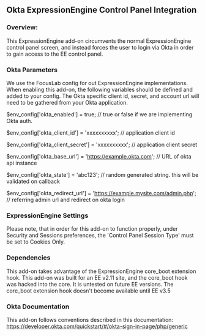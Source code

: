 ## Okta ExpressionEngine Control Panel Integration

### Overview:
This ExpressionEngine add-on circumvents the normal ExpressionEngine 
control panel screen, and instead forces the user to login via Okta in 
order to gain access to the EE control panel.

### Okta Parameters
We use the FocusLab config for out ExpressionEngine implementations.  When enabling this add-on,
the following variables should be defined and added to your config.  The Okta specific client id, secret,
and account url will need to be gathered from your Okta application.

$env_config['okta_enabled'] = true;         // true or false if we are implementing Okta auth.

$env_config['okta_client_id'] = 'xxxxxxxxxx';    // application client id

$env_config['okta_client_secret'] = 'xxxxxxxxxx';   // application client secret

$env_config['okta_base_url'] = 'https://example.okta.com';  // URL of okta api instance

$env_config['okta_state'] = 'abc123';  // random generated string.  this will be validated on callback

$env_config['okta_redirect_url'] = 'https://example.mysite.com/admin.php';  // referring admin url and redirect on okta login


### ExpressionEngine Settings
Please note, that in order for this add-on to function properly, under Security and Sessions
preferences, the 'Control Panel Session Type' must be set to Cookies Only.


### Dependencies
This add-on takes advantage of the ExpressionEngine core_boot extension hook.
This add-on was built for an EE v2.11 site, and the core_boot hook was hacked into the core.
It is untested on future EE versions.  The core_boot extension hook doesn't become
available until EE v3.5

### Okta Documentation
This add-on follows conventions described in this documentation:
https://developer.okta.com/quickstart/#/okta-sign-in-page/php/generic
